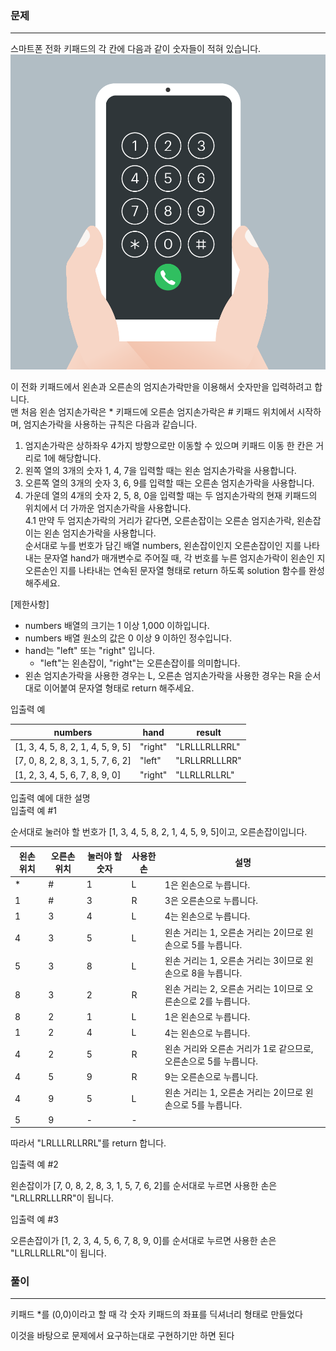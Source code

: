 ### 문제
***
스마트폰 전화 키패드의 각 칸에 다음과 같이 숫자들이 적혀 있습니다.  
![](./img/kakao_phone1.png)  
  
이 전화 키패드에서 왼손과 오른손의 엄지손가락만을 이용해서 숫자만을 입력하려고 합니다.  
맨 처음 왼손 엄지손가락은 * 키패드에 오른손 엄지손가락은 # 키패드 위치에서 시작하며, 엄지손가락을 사용하는 규칙은 다음과 같습니다.  
  
1. 엄지손가락은 상하좌우 4가지 방향으로만 이동할 수 있으며 키패드 이동 한 칸은 거리로 1에 해당합니다.  
2. 왼쪽 열의 3개의 숫자 1, 4, 7을 입력할 때는 왼손 엄지손가락을 사용합니다.  
3. 오른쪽 열의 3개의 숫자 3, 6, 9를 입력할 때는 오른손 엄지손가락을 사용합니다.  
4. 가운데 열의 4개의 숫자 2, 5, 8, 0을 입력할 때는 두 엄지손가락의 현재 키패드의 위치에서 더 가까운 엄지손가락을 사용합니다.  
    4.1 만약 두 엄지손가락의 거리가 같다면, 오른손잡이는 오른손 엄지손가락, 왼손잡이는 왼손 엄지손가락을 사용합니다.    
순서대로 누를 번호가 담긴 배열 numbers, 왼손잡이인지 오른손잡이인 지를 나타내는 문자열 hand가 매개변수로 주어질 때, 각 번호를 누른 엄지손가락이 왼손인 지 오른손인 지를 나타내는 연속된 문자열 형태로 return 하도록 solution 함수를 완성해주세요.  

[제한사항]  
* numbers 배열의 크기는 1 이상 1,000 이하입니다.
* numbers 배열 원소의 값은 0 이상 9 이하인 정수입니다.
* hand는 "left" 또는 "right" 입니다.
  * "left"는 왼손잡이, "right"는 오른손잡이를 의미합니다.
* 왼손 엄지손가락을 사용한 경우는 L, 오른손 엄지손가락을 사용한 경우는 R을 순서대로 이어붙여 문자열 형태로 return 해주세요.
  
입출력 예  

| numbers                           | 	hand    |	result|
|-----------------------------------|----------|---|
| [1, 3, 4, 5, 8, 2, 1, 4, 5, 9, 5] | 	"right" |	"LRLLLRLLRRL"|
| [7, 0, 8, 2, 8, 3, 1, 5, 7, 6, 2] | 	"left"  | 	"LRLLRRLLLRR" |
|[1, 2, 3, 4, 5, 6, 7, 8, 9, 0]|	"right"|	"LLRLLRLLRL"|

입출력 예에 대한 설명  
입출력 예 #1  
  
순서대로 눌러야 할 번호가 [1, 3, 4, 5, 8, 2, 1, 4, 5, 9, 5]이고, 오른손잡이입니다.
  
| 왼손 위치 | 	오른손 위치 |	눌러야 할 숫자|	사용한 손	|설명|
|-------|---------|---|---|---|
| *     | 	#      |	1|	L|	1은 왼손으로 누릅니다.|
| 1| 	#      | 	3      | 	R      | 	3은 오른손으로 누릅니다. |
|1	|3	|4	|L	|4는 왼손으로 누릅니다.|
|4	|3	|5	|L	|왼손 거리는 1, 오른손 거리는 2이므로 왼손으로 5를 누릅니다.|
|5	|3	|8	|L	|왼손 거리는 1, 오른손 거리는 3이므로 왼손으로 8을 누릅니다.|
|8	|3	|2	|R	|왼손 거리는 2, 오른손 거리는 1이므로 오른손으로 2를 누릅니다.|
|8	|2	|1	|L	|1은 왼손으로 누릅니다.|
|1	|2	|4	|L	|4는 왼손으로 누릅니다.|
|4	|2	|5	|R	|왼손 거리와 오른손 거리가 1로 같으므로, 오른손으로 5를 누릅니다.|
|4	|5	|9	|R	|9는 오른손으로 누릅니다.|
|4	|9	|5	|L	|왼손 거리는 1, 오른손 거리는 2이므로 왼손으로 5를 누릅니다.|
|5	|9	|-	|-	|  
따라서 "LRLLLRLLRRL"를 return 합니다.  

입출력 예 #2

왼손잡이가 [7, 0, 8, 2, 8, 3, 1, 5, 7, 6, 2]를 순서대로 누르면 사용한 손은 "LRLLRRLLLRR"이 됩니다.

입출력 예 #3

오른손잡이가 [1, 2, 3, 4, 5, 6, 7, 8, 9, 0]를 순서대로 누르면 사용한 손은 "LLRLLRLLRL"이 됩니다.

### 풀이
***
키패드 *를 (0,0)이라고 할 때 각 숫자 키패드의 좌표를 딕셔너리 형태로 만들었다
  
이것을 바탕으로 문제에서 요구하는대로 구현하기만 하면 된다  

